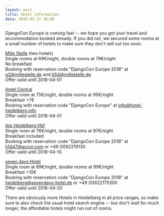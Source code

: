 ```yaml
---
layout: post
title: Hotel information
date: 2018-03-27 10:00
---
```


DjangoCon Europe is coming fast -- we hope you got your travel and accommodation booked already. If you did not,
we secured some rooms at a small number of hotels to make sure they don't sell out too soon. 

<!-- more -->

[Mille Stelle](https://www.millestelle.de/en/home/) (two hotels)<br>
Single rooms at 69€/night, double rooms at 79€/night<br>
No breakfast<br>
Booking with reservation code "DjangoCon Europe 2018" at g2@millestelle.de and b54@millestelle.de<br>
Offer valid until 2018-04-01

[Hotel Central](http://hotel-heidelberg.info/)<br>
Single room at 75€/night, double rooms at 95€/night<br>
Breakfast +7€<br>
Booking with reservation code "DjangoCon Europe" at info@hotel-heidelberg.info<br>
Offer valid until 2018-04-01

[ibis Heidelberg Hbf](http://www.ibis.com/de/hotel-1447-ibis-heidelberg-hauptbahnhof/index.shtml#overview)<br>
Single room at 76€/night, double rooms at 97€/night<br>
Breakfast included<br>
Booking with reservation code "DjangoCon Europe 2018" at h1447@accor.com or +49 (0)62219130<br>
Offer valid until 2018-04-10

[seven days Hotel](http://sevendays-hotel.de/de/heidelberg)<br>
Single room at 89€/night, double rooms at 99€/night<br>
Breakfast +10€<br>
Booking with reservation code "DjangoCon Europe 2018" at heidelberg@sevendays-hotel.de or +49 (0)622175300<br>
Offer valid until 2018-04-20

There are obviously more Hotels in Heidelberg in all price ranges, so make sure to also check the usual hotel
search engine -- but don't wait for much longer, the affordable hotels might run out of rooms.
